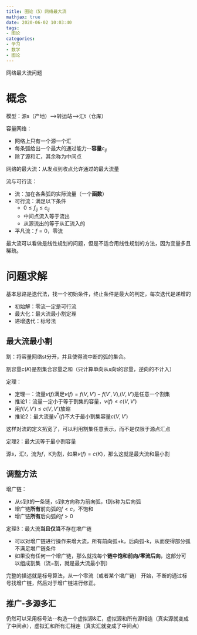 ```yaml
---
title: 图论（5）网络最大流
mathjax: true
date: 2020-06-02 10:03:40
tags:
- 图论
categories:
- 学习
- 数学
- 图论
---
```


网络最大流问题

<!--more-->

# 概念

模型：源s（产地）-->转运站-->汇t（仓库）

容量网络：

* 网络上只有一个源一个汇
* 每条弧给出一个最大的通过能力--**容量**$c_{ij}$
* 除了源和汇，其余称为中间点

网络的最大流：从发点到收点允许通过的最大流量

流与可行流：

* 流：加在各条弧的实际流量（一个**函数**）
* 可行流：满足以下条件
  * $0 \leq f_{ij} \leq c_{ij}$
  * 中间点流入等于流出
  * 从源流出的等于从汇流入的
* 平凡流：$f=0$，零流



最大流可以看做是线性规划的问题，但是不适合用线性规划的方法，因为变量多且稀疏。



# 问题求解

基本思路是迭代法，找一个初始条件，终止条件是最大的判定，每次迭代是递增的

* 初始解：零流一定是可行流
* 最大化：最大流最小割定理
* 递增迭代：标号法



## 最大流最小割

割：将容量网络st分开，并且使得流中断的弧的集合。

割容量$c(K)$是割集合容量之和（只计算单向从s向t的容量，逆向的不计入）



定理：

* 定理一：流量$v(f)$满足$v(f)=f(V,V')-f(V',V)$,$(V,V')$是任意一个割集
* 推论1：流量一定小于等于割集的容量，$v(f)\leq c(V,V')$
* 用$f(V,V')\leq c(V,V')$放缩
* 推论2：最大流量$v^*(f)$不大于最小割集容量$c(V,V')$

这样对流的定义拓宽了，可以利用割集任意表示，而不是仅限于源点汇点



定理2：最大流等于最小割容量

源$s$，汇$t$，流为$f$，K为割，如果$v(f)=c(K)$，那么这就是最大流和最小割

## 调整方法

增广链：

* 从s到t的一条链，s到t方向称为前向弧，t到s称为后向弧
* 增广链**所有**前向弧的$f<c$，不饱和
* 增广链**所有**后向弧的$f>0$

定理3：最大流**当且仅当**不存在增广链

* 可以对增广链进行操作来增大流，所有前向弧+k，后向弧-k，从而使得部分弧不满足增广链条件
* 如果没有任何一个增广链，那么就找每个**链中饱和前向/零流后向**，这部分可以组成割集（流=割，就是最大流最小割）



完整的描述就是标号算法，从一个零流（或者某个增广链） 开始，不断的通过标号找增广链，然后对于增广链进行修正。



## 推广-多源多汇

仍然可以采用标号法--构造一个虚拟源&汇，虚拟源和所有源相连（真实源就变成了中间点），虚拟汇和所有汇相连（真实汇就变成了中间点）